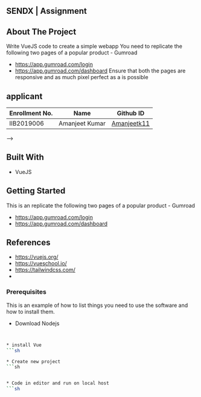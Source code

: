 ## SENDX | Assignment


## About The Project

Write VueJS code to create a simple webapp 
You need to replicate the following two pages of a popular product - Gumroad
- https://app.gumroad.com/login
- https://app.gumroad.com/dashboard
Ensure that both the pages are responsive and as much pixel perfect as a is possible


 ## applicant
|   Enrollment No.  |   Name   | Github ID |
|   --------------  |   ----   | -------- |
|    IIB2019006  |   Amanjeet Kumar |  [Amanjeetk11 ](https://github.com/Amanjeetk11) |
 -->


## Built With
<ul>
   <li>VueJS</li>
</ul>


<!-- GETTING STARTED -->
## Getting Started

This is an replicate the following two pages of a popular product - Gumroad
- https://app.gumroad.com/login
- https://app.gumroad.com/dashboard


## References
- https://vuejs.org/
- https://vueschool.io/
- https://tailwindcss.com/
- 
### Prerequisites

This is an example of how to list things you need to use the software and how to install them.
 
 * Download Nodejs
  ```sh
 
  
  * install Vue
  ```sh

  * Create new project
  ```sh
 
  
  * Code in editor and run on local host
  ```sh



  

